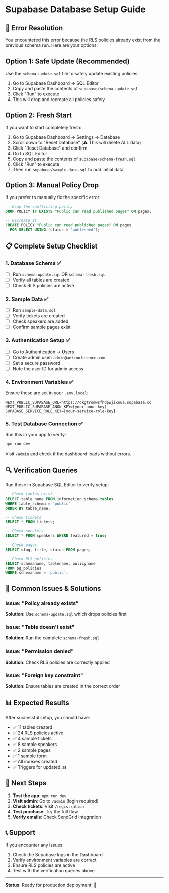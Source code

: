 # Supabase Database Setup Guide

## 🚨 Error Resolution

You encountered this error because the RLS policies already exist from the previous schema run. Here are your options:

## Option 1: Safe Update (Recommended)
Use the `schema-update.sql` file to safely update existing policies:

1. Go to Supabase Dashboard → SQL Editor
2. Copy and paste the contents of `supabase/schema-update.sql`
3. Click "Run" to execute
4. This will drop and recreate all policies safely

## Option 2: Fresh Start
If you want to start completely fresh:

1. Go to Supabase Dashboard → Settings → Database
2. Scroll down to "Reset Database" (⚠️ This will delete ALL data)
3. Click "Reset Database" and confirm
4. Go to SQL Editor
5. Copy and paste the contents of `supabase/schema-fresh.sql`
6. Click "Run" to execute
7. Then run `supabase/sample-data.sql` to add initial data

## Option 3: Manual Policy Drop
If you prefer to manually fix the specific error:

```sql
-- Drop the conflicting policy
DROP POLICY IF EXISTS "Public can read published pages" ON pages;

-- Recreate it
CREATE POLICY "Public can read published pages" ON pages
  FOR SELECT USING (status = 'published');
```

## 📋 Complete Setup Checklist

### 1. Database Schema ✅
- [ ] Run `schema-update.sql` OR `schema-fresh.sql`
- [ ] Verify all tables are created
- [ ] Check RLS policies are active

### 2. Sample Data ✅
- [ ] Run `sample-data.sql`
- [ ] Verify tickets are created
- [ ] Check speakers are added
- [ ] Confirm sample pages exist

### 3. Authentication Setup ✅
- [ ] Go to Authentication → Users
- [ ] Create admin user: `admin@aetconference.com`
- [ ] Set a secure password
- [ ] Note the user ID for admin access

### 4. Environment Variables ✅
Ensure these are set in your `.env.local`:

```env
NEXT_PUBLIC_SUPABASE_URL=https://dkgtromwsfhdpwjixoua.supabase.co
NEXT_PUBLIC_SUPABASE_ANON_KEY=[your-anon-key]
SUPABASE_SERVICE_ROLE_KEY=[your-service-role-key]
```

### 5. Test Database Connection ✅
Run this in your app to verify:

```bash
npm run dev
```

Visit `/admin` and check if the dashboard loads without errors.

## 🔍 Verification Queries

Run these in Supabase SQL Editor to verify setup:

```sql
-- Check tables exist
SELECT table_name FROM information_schema.tables 
WHERE table_schema = 'public' 
ORDER BY table_name;

-- Check tickets
SELECT * FROM tickets;

-- Check speakers
SELECT * FROM speakers WHERE featured = true;

-- Check pages
SELECT slug, title, status FROM pages;

-- Check RLS policies
SELECT schemaname, tablename, policyname 
FROM pg_policies 
WHERE schemaname = 'public';
```

## 🚨 Common Issues & Solutions

### Issue: "Policy already exists"
**Solution**: Use `schema-update.sql` which drops policies first

### Issue: "Table doesn't exist"
**Solution**: Run the complete `schema-fresh.sql`

### Issue: "Permission denied"
**Solution**: Check RLS policies are correctly applied

### Issue: "Foreign key constraint"
**Solution**: Ensure tables are created in the correct order

## 📊 Expected Results

After successful setup, you should have:

- ✅ 11 tables created
- ✅ 24 RLS policies active
- ✅ 4 sample tickets
- ✅ 8 sample speakers
- ✅ 2 sample pages
- ✅ 1 sample form
- ✅ All indexes created
- ✅ Triggers for updated_at

## 🎯 Next Steps

1. **Test the app**: `npm run dev`
2. **Visit admin**: Go to `/admin` (login required)
3. **Check tickets**: Visit `/registration`
4. **Test purchase**: Try the full flow
5. **Verify emails**: Check SendGrid integration

## 📞 Support

If you encounter any issues:

1. Check the Supabase logs in the Dashboard
2. Verify environment variables are correct
3. Ensure RLS policies are active
4. Test with the verification queries above

---

**Status**: Ready for production deployment! 🚀

